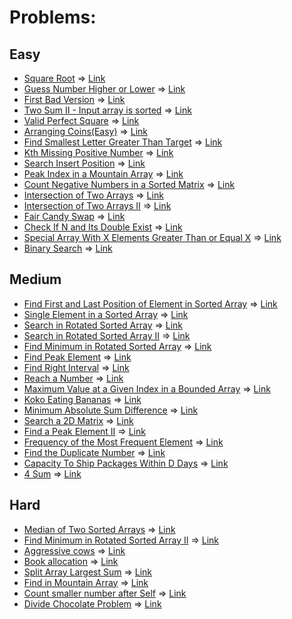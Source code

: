 # Problems:

## Easy
- [Square Root](https://leetcode.com/problems/sqrtx/) => [Link](https://leetcode.com/submissions/detail/1159411661/)
- [Guess Number Higher or Lower](https://leetcode.com/problems/guess-number-higher-or-lower/) => [Link](https://leetcode.com/submissions/detail/1160232774/)
- [First Bad Version](https://leetcode.com/problems/first-bad-version/) => [Link]()
- [Two Sum II - Input array is sorted](https://le`etcode.com/problems/two-sum-ii-input-array-is-sorted/) => [Link](https://leetcode.com/submissions/detail/1233040084/)
- [Valid Perfect Square](https://leetcode.com/problems/valid-perfect-square/) => [Link](https://leetcode.com/submissions/detail/1237246299/)
- [Arranging Coins(Easy)](https://leetcode.com/problems/arranging-coins/) => [Link]()
- [Find Smallest Letter Greater Than Target](https://leetcode.com/problems/find-smallest-letter-greater-than-target/) => [Link](https://leetcode.com/submissions/detail/1161961662/)
- [Kth Missing Positive Number](https://leetcode.com/problems/kth-missing-positive-number/) => [Link](https://leetcode.com/submissions/detail/1234234322/)
- [Search Insert Position](https://leetcode.com/problems/search-insert-position/) => [Link](https://leetcode.com/submissions/detail/1237239546/)
- [Peak Index in a Mountain Array](https://leetcode.com/problems/peak-index-in-a-mountain-array/) => [Link](https://leetcode.com/submissions/detail/1165925619/)
- [Count Negative Numbers in a Sorted Matrix](https://leetcode.com/problems/count-negative-numbers-in-a-sorted-matrix/) => [Link]()
- [Intersection of Two Arrays](https://leetcode.com/problems/intersection-of-two-arrays/) => [Link]()
- [Intersection of Two Arrays II](https://leetcode.com/problems/intersection-of-two-arrays-ii/) => [Link]()
- [Fair Candy Swap](https://leetcode.comX/problems/fair-candy-swap/) => [Link]()
- [Check If N and Its Double Exist](https://leetcode.com/problems/check-if-n-and-its-double-exist/) => [Link](https://leetcode.com/submissions/detail/1194795126/)
- [Special Array With X Elements Greater Than or Equal X](https://leetcode.com/problems/special-array-with-x-elements-greater-than-or-equal-x/) => [Link]()
- [Binary Search](https://leetcode.com/problems/binary-search/) => [Link](https://leetcode.com/submissions/detail/1194770300/)

## Medium
- [Find First and Last Position of Element in Sorted Array](https://leetcode.com/problems/find-first-and-last-position-of-element-in-sorted-array/) => [Link](https://leetcode.com/submissions/detail/1245820065/)
- [Single Element in a Sorted Array](https://leetcode.com/problems/single-element-in-a-sorted-array/) => [Link](https://leetcode.com/submissions/detail/1253799067/)
- [Search in Rotated Sorted Array](https://leetcode.com/problems/search-in-rotated-sorted-array/) => [Link](https://leetcode.com/submissions/detail/1209384990/)
- [Search in Rotated Sorted Array II](https://leetcode.com/problems/search-in-rotated-sorted-array-ii/) => [Link]()
- [Find Minimum in Rotated Sorted Array](https://leetcode.com/problems/find-minimum-in-rotated-sorted-array/) => [Link](https://leetcode.com/submissions/detail/1269088382/)
- [Find Peak Element](https://leetcode.com/problems/find-peak-element/) => [Link](https://leetcode.com/submissions/detail/1165937119/)
- [Find Right Interval](https://leetcode.com/problems/find-right-interval/) => [Link]()
- [Reach a Number](https://leetcode.com/problems/reach-a-number/) => [Link]()
- [Maximum Value at a Given Index in a Bounded Array](https://leetcode.com/problems/maximum-value-at-a-given-index-in-a-bounded-array/) => [Link]()
- [Koko Eating Bananas](https://leetcode.com/problems/koko-eating-bananas/) => [Link]()
- [Minimum Absolute Sum Difference](https://leetcode.com/problems/minimum-absolute-sum-difference/) => [Link]()
- [Search a 2D Matrix](https://leetcode.com/problems/search-a-2d-matrix/) => [Link](https://leetcode.com/submissions/detail/1259712726/)
- [Find a Peak Element II](https://leetcode.com/problems/find-a-peak-element-ii/) => [Link]()
- [Frequency of the Most Frequent Element](https://leetcode.com/problems/frequency-of-the-most-frequent-element/) => [Link]()
- [Find the Duplicate Number](https://leetcode.com/problems/find-the-duplicate-number/) => [Link](https://leetcode.com/submissions/detail/1184924918/)
- [Capacity To Ship Packages Within D Days](https://leetcode.com/problems/capacity-to-ship-packages-within-d-days/) => [Link]()
- [4 Sum](https://leetcode.com/problems/4sum/) => [Link]()

## Hard
- [Median of Two Sorted Arrays](https://leetcode.com/problems/median-of-two-sorted-arrays/) => [Link](https://leetcode.com/submissions/detail/1259327618/)
- [Find Minimum in Rotated Sorted Array II](https://leetcode.com/problems/find-minimum-in-rotated-sorted-array-ii/) => [Link]()
- [Aggressive cows](https://www.spoj.com/problems/AGGRCOW/) => [Link]()
- [Book allocation](https://www.geeksforgeeks.org/allocate-minimum-number-pages/) => [Link]()
- [Split Array Largest Sum](https://leetcode.com/problems/split-array-largest-sum/) => [Link]()
- [Find in Mountain Array](https://leetcode.com/problems/find-in-mountain-array/) => [Link](https://leetcode.com/submissions/detail/1205624922/)
- [Count smaller number after Self](https://leetcode.com/problems/count-of-smaller-numbers-after-self/) => [Link]()
- [Divide Chocolate Problem](https://curiouschild.github.io/leetcode/2019/06/21/divide-chocolate.html) => [Link]()
